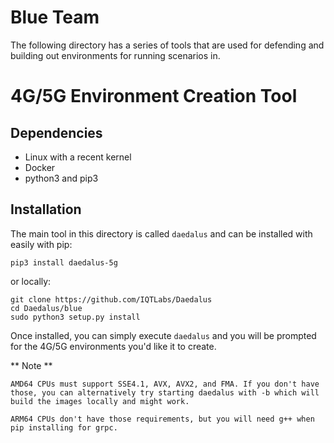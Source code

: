 # Blue Team
The following directory has a series of tools that are used for defending and building out environments for running scenarios in.

# 4G/5G Environment Creation Tool

## Dependencies
- Linux with a recent kernel
- Docker
- python3 and pip3

## Installation
The main tool in this directory is called `daedalus` and can be installed with easily with pip:

```
pip3 install daedalus-5g
```

or locally:

```
git clone https://github.com/IQTLabs/Daedalus
cd Daedalus/blue
sudo python3 setup.py install
```

Once installed, you can simply execute `daedalus` and you will be prompted for the 4G/5G environments you'd like it to create.

** Note **
```
AMD64 CPUs must support SSE4.1, AVX, AVX2, and FMA. If you don't have those, you can alternatively try starting daedalus with -b which will build the images locally and might work.

ARM64 CPUs don't have those requirements, but you will need g++ when pip installing for grpc.
```
